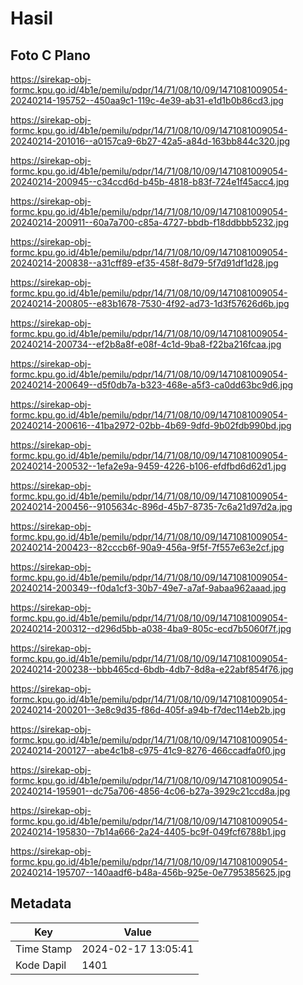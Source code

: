 # Hasil

## Foto C Plano

https://sirekap-obj-formc.kpu.go.id/4b1e/pemilu/pdpr/14/71/08/10/09/1471081009054-20240214-195752--450aa9c1-119c-4e39-ab31-e1d1b0b86cd3.jpg

https://sirekap-obj-formc.kpu.go.id/4b1e/pemilu/pdpr/14/71/08/10/09/1471081009054-20240214-201016--a0157ca9-6b27-42a5-a84d-163bb844c320.jpg

https://sirekap-obj-formc.kpu.go.id/4b1e/pemilu/pdpr/14/71/08/10/09/1471081009054-20240214-200945--c34ccd6d-b45b-4818-b83f-724e1f45acc4.jpg

https://sirekap-obj-formc.kpu.go.id/4b1e/pemilu/pdpr/14/71/08/10/09/1471081009054-20240214-200911--60a7a700-c85a-4727-bbdb-f18ddbbb5232.jpg

https://sirekap-obj-formc.kpu.go.id/4b1e/pemilu/pdpr/14/71/08/10/09/1471081009054-20240214-200838--a31cff89-ef35-458f-8d79-5f7d91df1d28.jpg

https://sirekap-obj-formc.kpu.go.id/4b1e/pemilu/pdpr/14/71/08/10/09/1471081009054-20240214-200805--e83b1678-7530-4f92-ad73-1d3f57626d6b.jpg

https://sirekap-obj-formc.kpu.go.id/4b1e/pemilu/pdpr/14/71/08/10/09/1471081009054-20240214-200734--ef2b8a8f-e08f-4c1d-9ba8-f22ba216fcaa.jpg

https://sirekap-obj-formc.kpu.go.id/4b1e/pemilu/pdpr/14/71/08/10/09/1471081009054-20240214-200649--d5f0db7a-b323-468e-a5f3-ca0dd63bc9d6.jpg

https://sirekap-obj-formc.kpu.go.id/4b1e/pemilu/pdpr/14/71/08/10/09/1471081009054-20240214-200616--41ba2972-02bb-4b69-9dfd-9b02fdb990bd.jpg

https://sirekap-obj-formc.kpu.go.id/4b1e/pemilu/pdpr/14/71/08/10/09/1471081009054-20240214-200532--1efa2e9a-9459-4226-b106-efdfbd6d62d1.jpg

https://sirekap-obj-formc.kpu.go.id/4b1e/pemilu/pdpr/14/71/08/10/09/1471081009054-20240214-200456--9105634c-896d-45b7-8735-7c6a21d97d2a.jpg

https://sirekap-obj-formc.kpu.go.id/4b1e/pemilu/pdpr/14/71/08/10/09/1471081009054-20240214-200423--82cccb6f-90a9-456a-9f5f-7f557e63e2cf.jpg

https://sirekap-obj-formc.kpu.go.id/4b1e/pemilu/pdpr/14/71/08/10/09/1471081009054-20240214-200349--f0da1cf3-30b7-49e7-a7af-9abaa962aaad.jpg

https://sirekap-obj-formc.kpu.go.id/4b1e/pemilu/pdpr/14/71/08/10/09/1471081009054-20240214-200312--d296d5bb-a038-4ba9-805c-ecd7b5060f7f.jpg

https://sirekap-obj-formc.kpu.go.id/4b1e/pemilu/pdpr/14/71/08/10/09/1471081009054-20240214-200238--bbb465cd-6bdb-4db7-8d8a-e22abf854f76.jpg

https://sirekap-obj-formc.kpu.go.id/4b1e/pemilu/pdpr/14/71/08/10/09/1471081009054-20240214-200201--3e8c9d35-f86d-405f-a94b-f7dec114eb2b.jpg

https://sirekap-obj-formc.kpu.go.id/4b1e/pemilu/pdpr/14/71/08/10/09/1471081009054-20240214-200127--abe4c1b8-c975-41c9-8276-466ccadfa0f0.jpg

https://sirekap-obj-formc.kpu.go.id/4b1e/pemilu/pdpr/14/71/08/10/09/1471081009054-20240214-195901--dc75a706-4856-4c06-b27a-3929c21ccd8a.jpg

https://sirekap-obj-formc.kpu.go.id/4b1e/pemilu/pdpr/14/71/08/10/09/1471081009054-20240214-195830--7b14a666-2a24-4405-bc9f-049fcf6788b1.jpg

https://sirekap-obj-formc.kpu.go.id/4b1e/pemilu/pdpr/14/71/08/10/09/1471081009054-20240214-195707--140aadf6-b48a-456b-925e-0e7795385625.jpg


## Metadata

| Key        | Value               |
| ---------- | ------------------- |
| Time Stamp | 2024-02-17 13:05:41 |
| Kode Dapil | 1401                |




